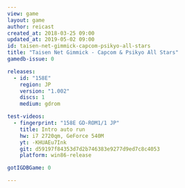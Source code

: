 ```yaml
---
view: game
layout: game
author: reicast
created_at: 2018-03-25 09:00
updated_at: 2019-05-02 09:00
id: taisen-net-gimmick-capcom-psikyo-all-stars
title: "Taisen Net Gimmick - Capcom & Psikyo All Stars"
gamedb-issue: 0

releases:
  - id: "158E"
    region: JP
    version: "1.002"
    discs: 1
    medium: gdrom

test-videos:
  - fingerprint: "158E GD-ROM1/1 JP"
    title: Intro auto run
    hw: i7 2720qm, GeForce 540M
    yt: -KHUAEu7Ink
    git: d59197f84353d7d2b746383e9277d9ed7c8c4053
    platform: win86-release

gotIGDBGame: 0

---
```

